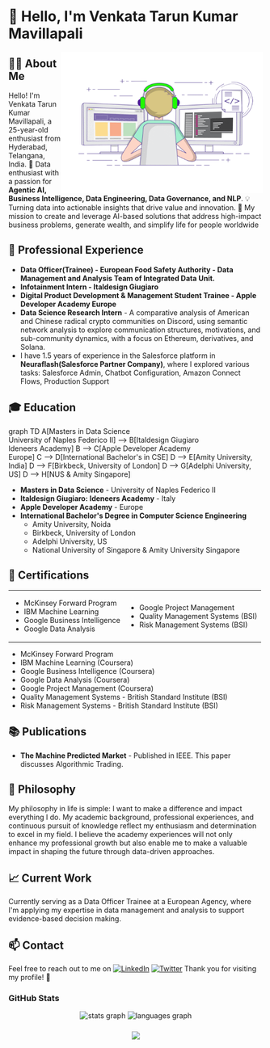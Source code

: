 # 👋 Hello, I'm Venkata Tarun Kumar Mavillapali

<!-- GIF -->
<img align="right" height="280" width="400" src="https://raw.githubusercontent.com/mikonoid/mikonoid/main/images/gifs/coder3.gif" />


## 👨‍💼 About Me

Hello! I'm Venkata Tarun Kumar Mavillapali, a 25-year-old enthusiast from Hyderabad, Telangana, India.
🔭 Data enthusiast with a passion for **Agentic AI, Business Intelligence, Data Engineering, Data Governance, and NLP**. 
💡 Turning data into actionable insights that drive value and innovation.
💭 My mission to create and leverage AI-based solutions that address high-impact business problems, generate wealth, and simplify life for people worldwide


## 💼 Professional Experience

- **Data Officer(Trainee) - European Food Safety Authority - Data Management and Analysis Team of Integrated Data Unit.**
- **Infotainment Intern - Italdesign Giugiaro**
- **Digital Product Development & Management Student Trainee - Apple Developer Academy Europe**
- **Data Science Research Intern** - A comparative analysis of American and Chinese radical crypto communities on Discord, using semantic network analysis to explore communication structures, motivations, and sub-community dynamics, with a focus on Ethereum, derivatives, and Solana.
- I have 1.5 years of experience in the Salesforce platform in **Neuraflash(Salesforce Partner Company)**, where I explored various tasks: Salesforce Admin, Chatbot Configuration, Amazon Connect Flows, Production Support

## 🎓 Education

graph TD
    A[Masters in Data Science<br>University of Naples Federico II] --> B[Italdesign Giugiaro<br>Ideneers Academy]
    B --> C[Apple Developer Academy<br>Europe]
    C --> D[International Bachelor's in CSE]
    D --> E[Amity University, India]
    D --> F[Birkbeck, University of London]
    D --> G[Adelphi University, US]
    D --> H[NUS & Amity Singapore]




- **Masters in Data Science** - University of Naples Federico II
- **Italdesign Giugiaro: Ideneers Academy** - Italy
- **Apple Developer Academy** - Europe
- **International Bachelor's Degree in Computer Science Engineering**
  - Amity University, Noida
  - Birkbeck, University of London
  - Adelphi University, US
  - National University of Singapore & Amity University Singapore
 
## 📜 Certifications

<table>
  <tr>
    <td>
      <ul>
        <li>McKinsey Forward Program</li>
        <li>IBM Machine Learning</li>
        <li>Google Business Intelligence</li>
        <li>Google Data Analysis</li>
      </ul>
    </td>
    <td>
      <ul>
        <li>Google Project Management</li>
        <li>Quality Management Systems (BSI)</li>
        <li>Risk Management Systems (BSI)</li>
      </ul>
    </td>
  </tr>
</table>




- McKinsey Forward Program
- IBM Machine Learning (Coursera)
- Google Business Intelligence (Coursera)
- Google Data Analysis (Coursera)
- Google Project Management (Coursera)
- Quality Management Systems - British Standard Institute (BSI)
- Risk Management Systems - British Standard Institute (BSI)

## 📚 Publications
- **The Machine Predicted Market** - Published in IEEE. This paper discusses Algorithmic Trading.

## 🧘 Philosophy
My philosophy in life is simple: I want to make a difference and impact everything I do. My academic background, professional experiences, and continuous pursuit of knowledge reflect my enthusiasm and determination to excel in my field. I believe the academy experiences will not only enhance my professional growth but also enable me to make a valuable impact in shaping the future through data-driven approaches.

## 📈 Current Work

Currently serving as a Data Officer Trainee at a European Agency, where I'm applying my expertise in data management and analysis to support evidence-based decision making.

## 📫 Contact

Feel free to reach out to me on [<img src="https://cdn.icon-icons.com/icons2/1753/PNG/512/iconfinder-social-media-applications-14linkedin-4102586_113786.png" alt="LinkedIn" width="20" height="20">](https://www.linkedin.com/in/venkata-tarun-kumar-mavillapalli-967b4613a/) [<img src="https://cdn.icon-icons.com/icons2/1753/PNG/512/iconfinder-social-media-applications-6twitter-4102580_113802.png" alt="Twitter" width="20" height="20">](https://x.com/mvtkop760) Thank you for visiting my profile! 🙏


### GitHub Stats

<div align="center">
  <img src="https://github-readme-stats.vercel.app/api?username=VenkataTarunKumarMavillapalli&hide_title=false&hide_rank=false&show_icons=true&include_all_commits=true&count_private=true&disable_animations=false&theme=dracula&locale=en&hide_border=false&order=1" height="150" alt="stats graph"  />
  <img src="https://github-readme-stats.vercel.app/api/top-langs?username=VenkataTarunKumarMavillapalli&locale=en&hide_title=false&layout=compact&card_width=320&langs_count=5&theme=dracula&hide_border=false&order=2" height="150" alt="languages graph"  />
</div>

###

<div align="center">
  <img src="https://profile-counter.glitch.me/VenkataTarunKumarMavillapalli/count.svg?"  />
</div>

###

